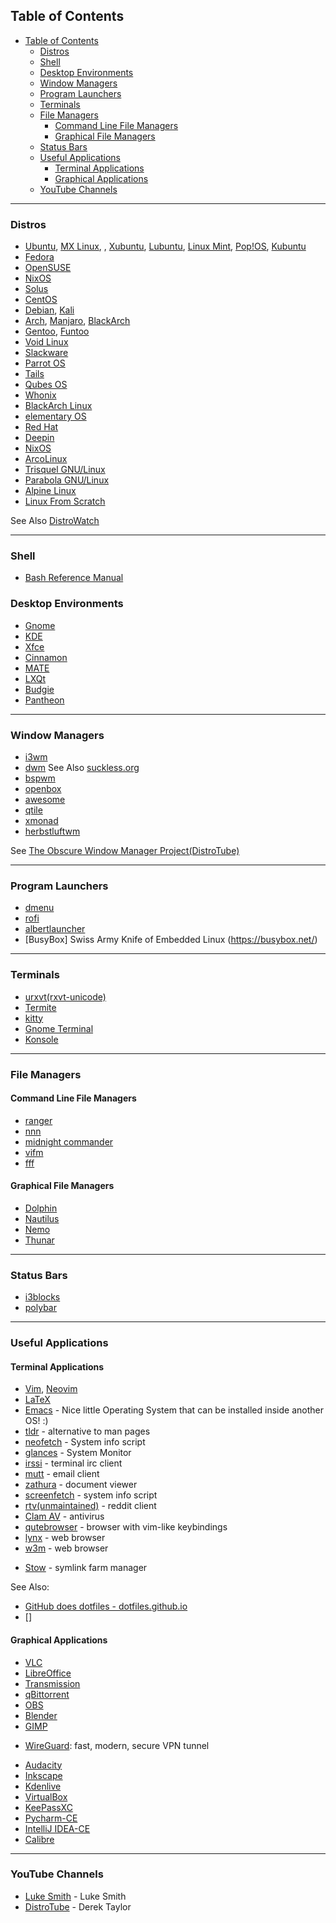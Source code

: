## Table of Contents
- [Table of Contents](#table-of-contents)
	- [Distros](#distros)
	- [Shell](#shell)
	- [Desktop Environments](#desktop-environments)
	- [Window Managers](#window-managers)
	- [Program Launchers](#program-launchers)
	- [Terminals](#terminals)
	- [File Managers](#file-managers)
		- [Command Line File Managers](#command-line-file-managers)
		- [Graphical File Managers](#graphical-file-managers)
	- [Status Bars](#status-bars)
	- [Useful Applications](#useful-applications)
		- [Terminal Applications](#terminal-applications)
		- [Graphical Applications](#graphical-applications)
	- [YouTube Channels](#youtube-channels)

---

### Distros
- [Ubuntu](https://www.ubuntu.com/), [MX Linux](https://mxlinux.org/),
, [Xubuntu](https://xubuntu.org/), [Lubuntu](https://lubuntu.me/), [Linux Mint](https://www.linuxmint.com/), [Pop!OS](https://system76.com/pop), [Kubuntu](https://kubuntu.org/)
- [Fedora](https://getfedora.org/)
- [OpenSUSE](https://opensuse.org/)
- [NixOS](https://nixos.org/)
- [Solus](https://getsol.us/home/)
- [CentOS](https://www.centos.org/)
- [Debian](https://www.debian.org/), [Kali](https://www.kali.org/)
- [Arch](https://www.archlinux.org/), [Manjaro](https://manjaro.org/), [BlackArch](https://www.blackarch.org/)
- [Gentoo](https://www.gentoo.org/), [Funtoo](https://www.funtoo.org/Welcome)
- [Void Linux](https://voidlinux.org/)
- [Slackware](http://www.slackware.com/)
- [Parrot OS](https://www.parrotsec.org/)
- [Tails](https://tails.boum.org/index.en.html)
- [Qubes OS](https://www.qubes-os.org/)
- [Whonix](https://www.whonix.org/)
- [BlackArch Linux](https://www.blackarch.org/)
- [elementary OS](https://elementary.io/)
- [Red Hat](https://www.redhat.com/en)
- [Deepin](https://www.deepin.org/en/)
- [NixOS](https://nixos.org/)
- [ArcoLinux](https://arcolinux.info/)
- [Trisquel GNU/Linux](https://trisquel.info/en)
- [Parabola GNU/Linux](https://www.parabola.nu/)
- [Alpine Linux](https://alpinelinux.org/)
- [Linux From Scratch](http://www.linuxfromscratch.org/)

See Also [DistroWatch](https://distrowatch.com)

---

### Shell
* [Bash Reference Manual](https://www.gnu.org/software/bash/manual/bash.html)

### Desktop Environments
- [Gnome](https://www.gnome.org)
- [KDE](https://kde.org)
- [Xfce](https://xfce.org)
- [Cinnamon](https://github.com/linuxmint/Cinnamon)
- [MATE](https://mate-desktop.org/)
- [LXQt](https://lxqt.org/)
- [Budgie](https://budgie-desktop.org/)
- [Pantheon](https://wiki.archlinux.org/index.php/Pantheon)

---

### Window Managers
- [i3wm](https://i3wm.org/)
- [dwm](https://dwm.suckless.org/) See Also [suckless.org](https://suckless.org/)
- [bspwm](https://github.com/baskerville/bspwm)
- [openbox](http://openbox.org/)
- [awesome](https://awesomewm.org/)
- [qtile](http://www.qtile.org/)
- [xmonad](http://www.xmonad.org/)
- [herbstluftwm](http://www.herbstluftwm.org/)

See [The Obscure Window Manager Project(DistroTube)](https://www.youtube.com/playlist?list=PL5--8gKSku17lbSBHPduj4qG97qxJe0UM)

---

### Program Launchers
- [dmenu](https://tools.suckless.org/dmenu/)
- [rofi](https://github.com/davatorium/rofi)
- [albertlauncher](https://github.com/albertlauncher/albert)
- [BusyBox] Swiss Army Knife of Embedded Linux (https://busybox.net/)

---

### Terminals
- [urxvt(rxvt-unicode)](https://wiki.archlinux.org/index.php/Rxvt-unicode)
- [Termite](https://github.com/thestinger/termite/)
- [kitty](https://github.com/kovidgoyal/kitty)
- [Gnome Terminal](https://wiki.gnome.org/Apps/Terminal)
- [Konsole](https://konsole.kde.org/)

---

### File Managers
#### Command Line File Managers
- [ranger](https://github.com/ranger/ranger)
- [nnn](https://github.com/jarun/nnn)
- [midnight commander](http://midnight-commander.org/)
- [vifm](https://github.com/vifm/vifm)
- [fff](https://github.com/dylanaraps/fff)

#### Graphical File Managers
- [Dolphin](https://kde.org/applications/system/dolphin/)
- [Nautilus](https://wiki.gnome.org/Apps/Files)
- [Nemo](https://github.com/linuxmint/nemo)
- [Thunar](https://docs.xfce.org/xfce/thunar/start)

---

### Status Bars
- [i3blocks](https://github.com/vivien/i3blocks)
- [polybar](https://github.com/polybar/polybar)

---

### Useful Applications
#### Terminal Applications
- [Vim](https://www.vim.org/), [Neovim](https://neovim.io/)
- [LaTeX](https://www.latex-project.org/)
- [Emacs](https://www.gnu.org/software/emacs/) - Nice little Operating System that can be installed inside another OS! :)
- [tldr](https://github.com/tldr-pages/tldr) - alternative to man pages
- [neofetch](https://github.com/dylanaraps/neofetch) - System info script
- [glances](https://github.com/nicolargo/glances) - System Monitor
- [irssi](https://github.com/irssi/irssi) - terminal irc client
- [mutt](http://www.mutt.org/) - email client
- [zathura](https://github.com/pwmt/zathura) - document viewer
- [screenfetch](https://github.com/KittyKatt/screenFetch) - system info script
- [rtv(unmaintained)](https://github.com/michael-lazar/rtv) - reddit client
- [Clam AV](https://www.clamav.net/) - antivirus
- [qutebrowser](https://qutebrowser.org/) - browser with vim-like keybindings
- [lynx](http://lynx.browser.org/) - web browser
- [w3m](http://w3m.sourceforge.net/) - web browser
* [Stow](https://www.gnu.org/software/stow/manual/stow.html) - symlink farm manager

See Also: 
* [GitHub does dotfiles - dotfiles.github.io](https://dotfiles.github.io/)
* []

#### Graphical Applications
- [VLC](https://www.videolan.org/vlc/)
- [LibreOffice](https://www.libreoffice.org/)
- [Transmission](https://transmissionbt.com/)
- [qBittorrent](https://qbittorrent.org/)
- [OBS](https://obsproject.com/)
- [Blender](https://blender.org/)
- [GIMP](https://gimp.org/)
* [WireGuard](https://www.wireguard.com/): fast, modern, secure VPN tunnel
- [Audacity](https://www.audacityteam.org/)
- [Inkscape](https://inkscape.org/)
- [Kdenlive](https://www.kdenlive.org/)
- [VirtualBox](https://www.virtualbox.org/)
- [KeePassXC](https://keepassxc.org/)
- [Pycharm-CE](https://www.jetbrains.com/pycharm/)
- [IntelliJ IDEA-CE](https://www.jetbrains.com/idea/)
- [Calibre](https://calibre-ebook.com/)

---

### YouTube Channels
- [Luke Smith](https://www.youtube.com/channel/UC2eYFnH61tmytImy1mTYvhA) - Luke Smith
- [DistroTube](https://www.youtube.com/channel/UCVls1GmFKf6WlTraIb_IaJg) - Derek Taylor
